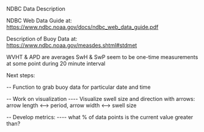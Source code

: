 NDBC Data Description

NDBC Web Data Guide at:
https://www.ndbc.noaa.gov/docs/ndbc_web_data_guide.pdf

Description of Buoy Data at:
https://www.ndbc.noaa.gov/measdes.shtml#stdmet

WVHT & APD are averages
SwH & SwP seem to be one-time measurements at some point during 20 minute interval


Next steps:

-- Function to grab buoy data for particular date and time

-- Work on visualization
---- Visualize swell size and direction with arrows: arrow length <--> period, arrow width <--> swell size

-- Develop metrics:
---- what % of data points is the current value greater than?


